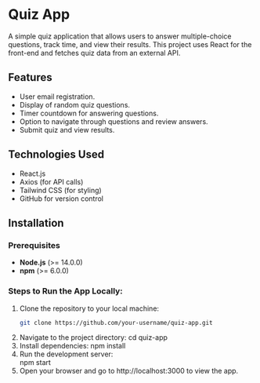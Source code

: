 # Quiz App

A simple quiz application that allows users to answer multiple-choice questions, track time, and view their results. This project uses React for the front-end and fetches quiz data from an external API.

## Features
- User email registration.
- Display of random quiz questions.
- Timer countdown for answering questions.
- Option to navigate through questions and review answers.
- Submit quiz and view results.

## Technologies Used
- React.js
- Axios (for API calls)
- Tailwind CSS (for styling)
- GitHub for version control

## Installation

### Prerequisites
- **Node.js** (>= 14.0.0)
- **npm** (>= 6.0.0)

### Steps to Run the App Locally:

1. Clone the repository to your local machine:
   ```bash
   git clone https://github.com/your-username/quiz-app.git
2. Navigate to the project directory:
    cd quiz-app
3. Install dependencies:
   npm install
4. Run the development server:  
   npm start
5. Open your browser and go to http://localhost:3000 to view the app.


